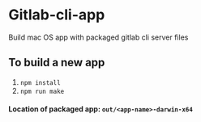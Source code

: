 # Gitlab-cli-app
Build mac OS app with packaged gitlab cli server files

## To build a new app
1. `npm install`
2. `npm run make`

#### Location of packaged app: `out/<app-name>-darwin-x64`
